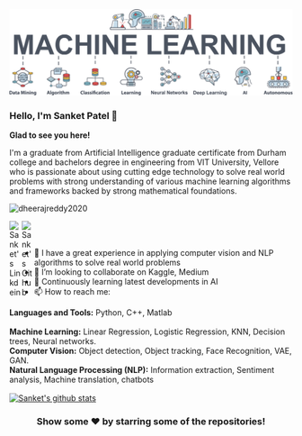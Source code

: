<img src = "https://github.com/Sanket2311/Sanket2311/blob/main/ML.jpg" alt= "Machine learning image">

### Hello, I'm Sanket Patel 👋

**Glad to see you here!**

I'm a graduate from Artificial Intelligence graduate certificate from Durham college and bachelors degree in engineering from VIT University, Vellore who is passionate about using cutting edge technology to solve real world problems with strong understanding of various machine learning algorithms and frameworks backed by strong mathematical foundations. 

<p align="left"> <img src="https://komarev.com/ghpvc/?username=dheerajreddy2020&label=Views&color=blue&style=plastic" alt="dheerajreddy2020" /> </p>

</a>
<a href="https://www.linkedin.com/in/sanketpatel2311/">
  <img align="left" alt="Sanket's Linkdein" width="22px" src="https://cdn.jsdelivr.net/npm/simple-icons@v3/icons/linkedin.svg" />
</a>
<a href="https://github.com/Sanket2311">
  <img align="left" alt="Sanket's Github" width="22px" src="https://cdn.jsdelivr.net/npm/simple-icons@v3/icons/github.svg" />
</a>

<br/>
<br/>

- 🌱 I have a great experience in applying computer vision and NLP algorithms to solve real world problems
- 👯 I’m looking to collaborate on Kaggle, Medium
- 🤔 Continuously learning latest developments in AI
- 📫 How to reach me:


**Languages and Tools:**  Python, C++, Matlab   <br />\
**Machine Learning:** Linear Regression, Logistic Regression, KNN, Decision trees, Neural networks.\
**Computer Vision:** Object detection, Object tracking, Face Recognition, VAE, GAN.\
**Natural Language Processing (NLP):** Information extraction, Sentiment analysis, Machine translation, chatbots

 
</a>
<a href="https://github.com/Sanket2311">
 <img align="center" src="https://github-readme-stats.vercel.app/api?username=Sanket2311&show_icons=true&theme=light&line_height=27" alt="Sanket's github stats"/>
</a>

<div align="center">

### Show some ❤️ by starring some of the repositories!

</div>
